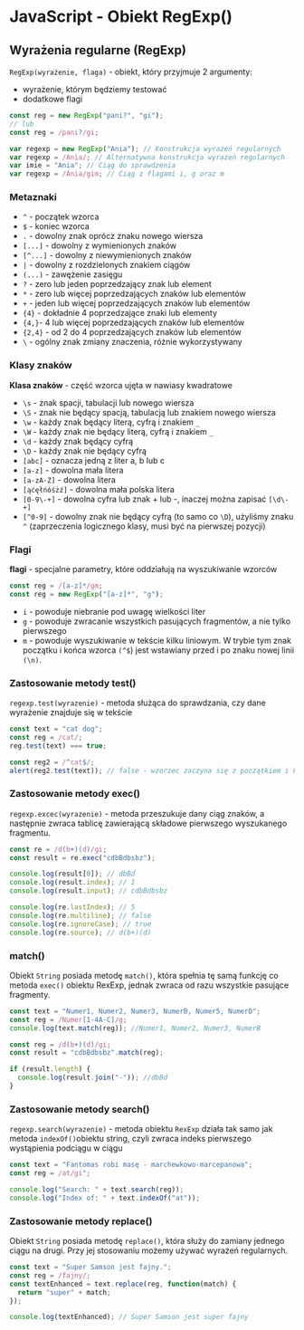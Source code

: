 # JavaScript - Obiekt RegExp()

## Wyrażenia regularne (RegExp)

`RegExp(wyrażenie, flaga)` - obiekt, który przyjmuje 2 argumenty:

- wyrażenie, którym będziemy testować
- dodatkowe flagi

```javascript
const reg = new RegExp("pani?", "gi");
// lub
const reg = /pani?/gi;

var regexp = new RegExp("Ania"); // Konstrukcja wyrażeń regularnych
var regexp = /Ania/; // Alternatywna konstrukcja wyrażeń regularnych
var imie = "Ania"; // Ciąg do sprawdzenia
var regexp = /Ania/gim; // Ciąg z flagami i, g oraz m
```

### Metaznaki

- `^` - początek wzorca
- `$` - koniec wzorca
- `.` - dowolny znak oprócz znaku nowego wiersza
- `[...]` - dowolny z wymienionych znaków
- `[^...]` - dowolny z niewymienionych znaków
- `|` - dowolny z rozdzielonych znakiem ciągów
- `(...)` - zawężenie zasięgu
- `?` - zero lub jeden poprzedzający znak lub element
- `*` - zero lub więcej poprzedzających znaków lub elementów
- `+` - jeden lub więcej poprzedzających znaków lub elementów
- `{4}` - dokładnie 4 poprzedzające znaki lub elementy
- `{4,}`- 4 lub więcej poprzedzających znaków lub elementów
- `{2,4}` - od 2 do 4 poprzedzających znaków lub elementów
- `\` - ogólny znak zmiany znaczenia, różnie wykorzystywany

### Klasy znaków

**Klasa znaków** - część wzorca ujęta w nawiasy kwadratowe

- `\s` - znak spacji, tabulacji lub nowego wiersza
- `\S` - znak nie będący spacją, tabulacją lub znakiem nowego wiersza
- `\w` - każdy znak będący literą, cyfrą i znakiem `_`
- `\W` - każdy znak nie będący literą, cyfrą i znakiem `_`
- `\d` - każdy znak będący cyfrą
- `\D` - każdy znak nie będący cyfrą
- `[abc]` - oznacza jedną z liter a, b lub c
- `[a-z]` - dowolna mała litera
- `[a-zA-Z]` - dowolna litera
- `[ąćęłńóśżź]` - dowolna mała polska litera
- `[0-9\-+]` - dowolna cyfra lub znak + lub -, inaczej można zapisać `[\d\-+]`
- `[^0-9]` - dowolny znak nie będący cyfrą (to samo co `\D`), użyliśmy znaku `^` (zaprzeczenia logicznego klasy, musi być na pierwszej pozycji)

### Flagi

**flagi** - specjalne parametry, które oddziałują na wyszukiwanie wzorców

```javascript
const reg = /[a-z]*/gm;
const reg = new RegExp("[a-z]*", "g");
```

- `i` - powoduje niebranie pod uwagę wielkości liter
- `g` - powoduje zwracanie wszystkich pasujących fragmentów, a nie tylko pierwszego
- `m` - powoduje wyszukiwanie w tekście kilku liniowym. W trybie tym znak początku i końca wzorca `(^$`) jest wstawiany przed i po znaku nowej linii `(\n)`.

### Zastosowanie metody test()

`regexp.test(wyrazenie)` - metoda służąca do sprawdzania, czy dane wyrażenie znajduje się w tekście

```javascript
const text = "cat dog";
const reg = /cat/;
reg.test(text) === true;

const reg2 = /^cat$/;
alert(reg2.test(text)); // false - wzorzec zaczyna się z początkiem i kończy z końcem tekstu (znaki ^ i $) - jedyny pasujący tekst to "cat"
```

### Zastosowanie metody exec()

`regexp.excec(wyrazenie)` - metoda przeszukuje dany ciąg znaków, a następnie zwraca tablicę zawierającą składowe pierwszego wyszukanego fragmentu.

```javascript
const re = /d(b+)(d)/gi;
const result = re.exec("cdbBdbsbz");

console.log(result[0]); // dbBd
console.log(result.index); // 1
console.log(result.input); // cdbBdbsbz

console.log(re.lastIndex); // 5
console.log(re.multiline); // false
console.log(re.ignoreCase); // true
console.log(re.source); // d(b+)(d)
```

### match()

Obiekt `String` posiada metodę `match()`, która spełnia tę samą funkcję co metoda `exec()` obiektu RexExp, jednak zwraca od razu wszystkie pasujące fragmenty.

```javascript
const text = "Numer1, Numer2, Numer3, NumerB, Numer5, NumerD";
const reg = /Numer[1-4A-C]/g;
console.log(text.match(reg)); //Numer1, Numer2, Numer3, NumerB
```

```javascript
const reg = /d(b+)(d)/gi;
const result = "cdbBdbsbz".match(reg);

if (result.length) {
  console.log(result.join("-")); //dbBd
}
```

### Zastosowanie metody search()

`regexp.search(wyrazenie)` - metoda obiektu `RexExp` działa tak samo jak metoda `indexOf()`obiektu string, czyli zwraca indeks pierwszego wystąpienia podciągu w ciągu

```javascript
const text = "Fantomas robi masę - marchewkowo-marcepanowa";
const reg = /at/gi";

console.log("Search: " + text.search(reg));
console.log("Index of: " + text.indexOf("at"));
```

### Zastosowanie metody replace()

Obiekt `String` posiada metodę `replace()`, która służy do zamiany jednego ciągu na drugi. Przy jej stosowaniu możemy używać wyrażeń regularnych.

```javascript
const text = "Super Samson jest fajny.";
const reg = /fajny/;
const textEnhanced = text.replace(reg, function(match) {
  return "super" + match;
});

console.log(textEnhanced); // Super Samson jest super fajny
```

